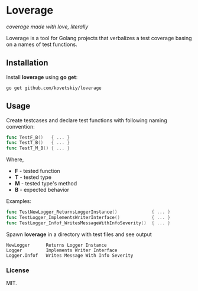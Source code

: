 # Loverage

*coverage made with love, literally*

Loverage is a tool for Golang projects that verbalizes a test coverage basing
on a names of test functions.

## Installation

Install **loverage** using **go get**:

```
go get github.com/kovetskiy/loverage
```

## Usage

Create testcases and declare test functions with following naming convention:

```go
func TestF_B()   { ... }
func TestT_B()   { ... }
func TestT_M_B() { ... }
```

Where, 
- **F** - tested function
- **T** - tested type
- **M** - tested type's method
- **B** - expected behavior

Examples:

```go
func TestNewLogger_ReturnsLoggerInstance()             { ... }
func TestLogger_ImplementsWriterInterface()            { ... }
func TestLogger_Infof_WritesMessageWithInfoSeverity()  { ... }
```

Spawn **loverage** in a directory with test files and see output

```
NewLogger      Returns Logger Instance
Logger         Implements Writer Interface
Logger.Infof   Writes Message With Info Severity
```

### License
MIT.
